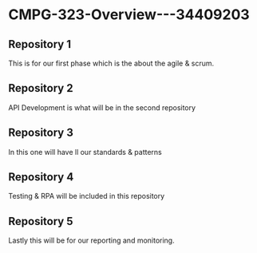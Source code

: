 # CMPG-323-Overview---34409203

## Repository 1
This is for our first phase which is the about the agile & scrum.

## Repository 2
API Development is what will be in the second repository

## Repository 3
In this one will have ll our standards & patterns

## Repository 4
Testing  & RPA will be included in this repository

## Repository 5
Lastly this will be for our reporting and monitoring.
